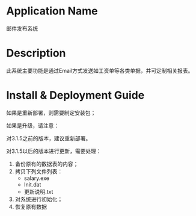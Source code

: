 # Application Name
  邮件发布系统

# Description
  此系统主要功能是通过Email方式发送如工资单等各类单据，并可定制相关报表。

# Install & Deployment Guide
  如果是重新部署，则需要制定安装包；

如果是升级，请注意：
  
对3.1.5之前的版本，建议重新部署。
  
对3.1.5以后的版本进行更新，需要处理：
  1. 备份原有的数据表的内容；
  2. 拷贝下列文件列表：
     - salary.exe
     - Init.dat
     - 更新说明.txt
  3. 对系统进行初始化；
  4. 恢复原有数据
